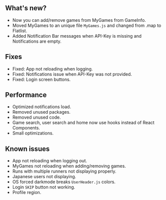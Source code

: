 ## What's new?

- Now you can add/remove games from MyGames from GameInfo.
- Moved MyGames to an unique file `MyGames.js` and changed from .map to Flatlist.
- Added Notification Bar messages when API-Key is missing and Notifications are empty.

## Fixes

- Fixed: App not reloading when logging.
- Fixed: Notifications issue when API-Key was not provided.
- Fixed: Login screen buttons.

## Performance

- Optimized notifications load.
- Removed unused packages.
- Removed unused code.
- Game search, user search and home now use hooks instead of React Components.
- Small optimizations.

## Known issues

- App not reloading when logging out.
- MyGames not reloading when adding/removing games.
- Runs with multiple runners not displaying properly.
- Japanese users not displaying.
- OS forced darkmode breaks `UserHeader.js` colors.
- Login `SKIP` button not working.
- Profile region.
